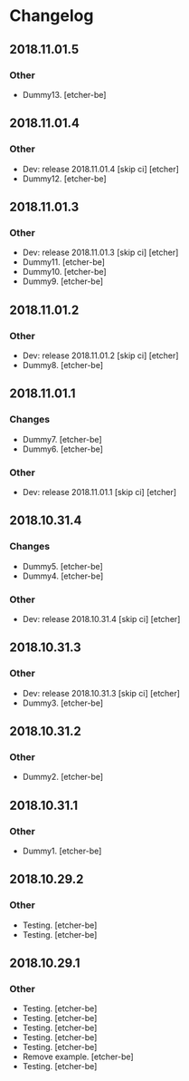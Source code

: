 # Changelog
## 2018.11.01.5
### Other
* Dummy13. [etcher-be]
## 2018.11.01.4
### Other
* Dev: release 2018.11.01.4 [skip ci] [etcher]
* Dummy12. [etcher-be]
## 2018.11.01.3
### Other
* Dev: release 2018.11.01.3 [skip ci] [etcher]
* Dummy11. [etcher-be]
* Dummy10. [etcher-be]
* Dummy9. [etcher-be]
## 2018.11.01.2
### Other
* Dev: release 2018.11.01.2 [skip ci] [etcher]
* Dummy8. [etcher-be]
## 2018.11.01.1
### Changes
* Dummy7. [etcher-be]
* Dummy6. [etcher-be]
### Other
* Dev: release 2018.11.01.1 [skip ci] [etcher]
## 2018.10.31.4
### Changes
* Dummy5. [etcher-be]
* Dummy4. [etcher-be]
### Other
* Dev: release 2018.10.31.4 [skip ci] [etcher]
## 2018.10.31.3
### Other
* Dev: release 2018.10.31.3 [skip ci] [etcher]
* Dummy3. [etcher-be]
## 2018.10.31.2
### Other
* Dummy2. [etcher-be]
## 2018.10.31.1
### Other
* Dummy1. [etcher-be]
## 2018.10.29.2
### Other
* Testing. [etcher-be]
* Testing. [etcher-be]
## 2018.10.29.1
### Other
* Testing. [etcher-be]
* Testing. [etcher-be]
* Testing. [etcher-be]
* Testing. [etcher-be]
* Testing. [etcher-be]
* Remove example. [etcher-be]
* Testing. [etcher-be]
